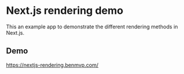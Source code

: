 # Next.js rendering demo

This an example app to demonstrate the different rendering methods in Next.js.

## Demo

https://nextjs-rendering.benmvp.com/
